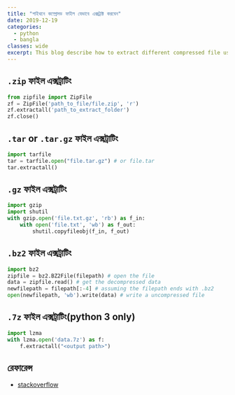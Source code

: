 ```yaml
---
title: "পাইথনে কম্প্রেসড ফাইল যেভাবে এক্সট্রাক্ট করবেন"
date: 2019-12-19
categories:
  - python
  - bangla
classes: wide
excerpt: This blog describe how to extract different compressed file using python
---
```


## `.zip` ফাইল এক্সট্রাটিং

```py
from zipfile import ZipFile
zf = ZipFile('path_to_file/file.zip', 'r')
zf.extractall('path_to_extract_folder')
zf.close()

```

## `.tar` or `.tar.gz` ফাইল এক্সট্রাটিং

```py
import tarfile
tar = tarfile.open("file.tar.gz") # or file.tar
tar.extractall()

```

## `.gz` ফাইল এক্সট্রাটিং

```py
import gzip
import shutil
with gzip.open('file.txt.gz', 'rb') as f_in:
    with open('file.txt', 'wb') as f_out:
        shutil.copyfileobj(f_in, f_out)

```

## `.bz2` ফাইল এক্সট্রাটিং

```py
import bz2
zipfile = bz2.BZ2File(filepath) # open the file
data = zipfile.read() # get the decompressed data
newfilepath = filepath[:-4] # assuming the filepath ends with .bz2
open(newfilepath, 'wb').write(data) # write a uncompressed file

```

## `.7z` ফাইল এক্সট্রাটিং(python 3 only)

```py
import lzma
with lzma.open('data.7z') as f:
    f.extractall("<output path>")

```

## রেফারেন্স
* [stackoverflow](stackoverflow.com)
